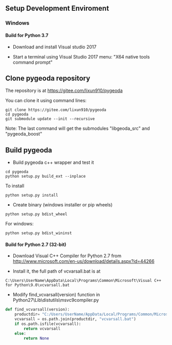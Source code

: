 

## Setup Development Enviroment 

### Windows

#### Build for Python 3.7 

* Download and install Visual studio 2017

* Start a terminal using Visual Studio 2017 menu: "X64 native tools command prompt"



## Clone pygeoda repository

The repository  is at https://gitee.com/lixun910/pygeoda

You can clone it using command lines:

```
git clone https://gitee.com/lixun910/pygeoda
cd pygeoda
git submodule update --init --recursive
```

Note: The last command will get the submodules "libgeoda_src" and "pygeoda_boost"

## Build pygeoda

* Build pygeoda c++ wrapper  and test it
```
cd pygeoda
python setup.py build_ext --inplace
```

To install
```
python setup.py install
````

* Create binary (windows installer or pip wheels)
```
python setup.py bdist_wheel
```

For windows:
```
python setup.py bdist_wininst
```

#### Build for Python  2.7 (32-bit)

* Download Visual C++ Compiler for Python 2.7 from http://www.microsoft.com/en-us/download/details.aspx?id=44266

* Install it, the full path of vcvarsall.bat is at

```
C:\Users\UserName\AppData\Local\Programs\Common\Microsoft\Visual C++ for Python\9.0\vcvarsall.bat
```

* Modify find_vcvarsall(version) function in Python27\Lib\distutils\msvc9compiler.py

```python
def find_vcvarsall(version):
    productdir= "C:/Users/UserName/AppData/Local/Programs/Common/Microsoft/Visual C++ for Python/9.0"
    vcvarsall = os.path.join(productdir, "vcvarsall.bat")
    if os.path.isfile(vcvarsall):
        return vcvarsall
    else:
        return None
```


